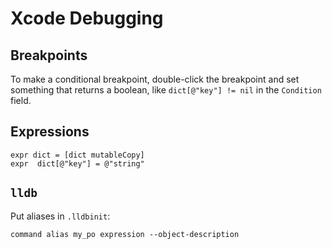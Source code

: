 # Xcode Debugging

## Breakpoints

To make a conditional breakpoint, double-click the breakpoint and set something that returns a boolean, like `dict[@"key"] != nil` in the `Condition` field.

## Expressions

    expr dict = [dict mutableCopy]
    expr  dict[@"key"] = @"string"

## `lldb`

Put aliases in `.lldbinit`:

    command alias my_po expression --object-description
